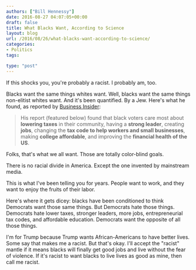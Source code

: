```yaml
---
authors: ["Bill Hennessy"]
date: 2016-08-27 04:07:05+00:00
draft: false
title: What Blacks Want, According to Science
layout: blog
url: /2016/08/26/what-blacks-want-according-to-science/
categories:
- Politics
tags:

type: "post"
---
```


If this shocks you, you're probably a racist. I probably am, too.

Blacks want the same things whites want. Well, blacks want the same things non-elitist whites want. And it's been quantified. By a Jew. Here's what he found, as reported by [Business Insider](https://www.businessinsider.com/howard-moskowitz-donald-trump-2016-8/#-4):



> His report (featured below) found that black voters care most about **lowering taxes** in their community, having a **strong leader**, creating **jobs**, changing the **tax code to help workers and small businesses**, making **college affordable**, and improving the **financial health of the US**.



Folks, that's what we all want. Those are totally color-blind goals.

There is no racial divide in America. Except the one invented by mainstream media.

This is what I've been telling you for years. People want to work, and they want to enjoy the fruits of their labor.

Here's where it gets dicey: blacks have been conditioned to think Democrats want those same things. But Democrats hate those things. Democrats hate lower taxes, stronger leaders, more jobs, entrepreneurial tax codes, and affordable education. Democrats want the opposite of all those things.

I'm for Trump because Trump wants African-Americans to have better lives. Some say that makes me a racist. But that's okay. I'll accept the "racist" mantle if it means blacks will finally get good jobs and live without the fear of violence. If it's racist to want blacks to live lives as good as mine, then call me racist.


